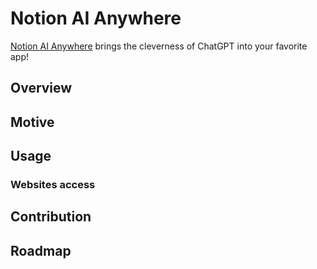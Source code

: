 # Notion AI Anywhere

[Notion AI Anywhere]() brings the cleverness of ChatGPT into your favorite app!

## Overview

## Motive

## Usage

### Websites access

## Contribution

## Roadmap
